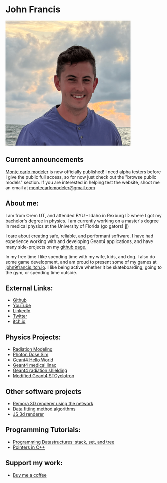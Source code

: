 # John Francis

<!-- ![Profile picture](docs/assets/profile.png) -->

<img src="./docs/assets/profile.png" width="400px">

## Current announcements
[Monte carlo modeler](https://montecarlomodeler.com) is now officially published! I need alpha testers before I give the public full access, so for now just check out the "browse public models" section. If you are interested in helping test the website, shoot me an email at montecarlomodeler@gmail.com

## About me:
I am from Orem UT, and attended BYU - Idaho in Rexburg ID where I got my bachelor's degree in physics. I am currently working on a master's degree in medical physics at the University of Florida (go gators! 🦎)

I care about creating safe, reliable, and performant software. I have had experience working with and developing Geant4 applications, and have many side-projects on my [github page.](https://github.com/john9francis)

In my free time I like spending time with my wife, kids, and dog. I also do some game development, and am proud to present some of my games at [john9francis.itch.io](https://john9francis.itch.io/). I like being active whether it be skateboarding, going to the gym, or spending time outside. 

## External Links:
* [Github](https://github.com/john9francis/)
* [YouTube](https://www.youtube.com/channel/UCDJQomy5ICn2fkJWiCm9Dig)
* [LinkedIn](https://www.linkedin.com/in/john-francis-472a4513a/)
* [Twitter](https://twitter.com/john9francis)
* [itch.io](https://john9francis.itch.io/)

## Physics Projects:
* [Radiation Modeling](https://john9francis.github.io/radiation-modeling/)
* [Photon Dose Sim](https://github.com/john9francis/photon-dose-sim)
* [Geant4 Hello World](https://github.com/john9francis/G4-Hello-World)
* [Geant4 medical linac](https://github.com/john9francis/g4-medical-linac)
* [Geant4 radiation shielding](https://github.com/john9francis/radiation-shielding)
* [Modified Geant4 STCyclotron](https://github.com/john9francis/modified-G4STCyclotron)

## Other software projects
* [Remora 3D renderer using the network](https://github.com/remora-3d-graphics)
* [Data fitting method algorithms](https://github.com/john9francis/fitting-methods)
* [JS 3d renderer](https://john9francis.github.io/js-3d-renderer/)

## Programming Tutorials:
* [Programming Datastructures: stack, set, and tree](https://john9francis.github.io/datastructures/)
* [Pointers in C++](https://john9francis.github.io/pointers/)

## Support my work:
* [Buy me a coffee](https://ko-fi.com/john9francis)
